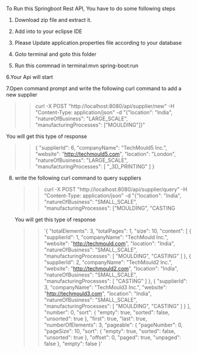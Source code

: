 To Run this Springboot Rest API, You have to do some following steps

1. Download zip file and extract it.

2. Add into to your eclipse IDE

3. Please Update application.properties file according to your database

4. Goto terminal and goto this folder

5. Run this commnad in terminal:mvn spring-boot:run

6.Your Api will start

7.Open  command prompt and write the following curl command to add a new supplier
   >>curl -X POST "http://localhost:8080/api/supplier/new" -H "Content-Type: application/json" -d "{\"location\": \"India\", \"natureOfBusiness\": \"LARGE_SCALE\", \"manufacturingProcesses\": [\"MOULDING\"]}"
   
   You will get this type of response
   >>{
    "supplierId": 6,
    "companyName": "TechMould5 Inc.",
    "website": "http://techmould5.com",
    "location": "London",
    "natureOfBusiness": "LARGE_SCALE",
    "manufacturingProcesses": [
        "_3D_PRINTING"
    ]
}

8. write the following curl command to query suppliers
   >>curl -X POST "http://localhost:8080/api/supplier/query" -H "Content-Type: application/json" -d "{\"location\": \"India\", \"natureOfBusiness\": \"SMALL_SCALE\", \"manufacturingProcesses\": [\"MOULDING\", \"CASTING

   You will get this type of response
   >>'{
    "totalElements": 3,
    "totalPages": 1,
    "size": 10,
    "content": [
        {
            "supplierId": 1,
            "companyName": "TechMould Inc.",
            "website": "http://techmould.com",
            "location": "India",
            "natureOfBusiness": "SMALL_SCALE",
            "manufacturingProcesses": [
                "MOULDING",
                "CASTING"
            ]
        },
        {
            "supplierId": 2,
            "companyName": "TechMould2 Inc.",
            "website": "http://techmould2.com",
            "location": "India",
            "natureOfBusiness": "SMALL_SCALE",
            "manufacturingProcesses": [
                "CASTING"
            ]
        },
        {
            "supplierId": 3,
            "companyName": "TechMould3 Inc.",
            "website": "http://techmould3.com",
            "location": "India",
            "natureOfBusiness": "SMALL_SCALE",
            "manufacturingProcesses": [
                "MOULDING",
                "CASTING"
            ]
        }
    ],
    "number": 0,
    "sort": {
        "empty": true,
        "sorted": false,
        "unsorted": true
    },
    "first": true,
    "last": true,
    "numberOfElements": 3,
    "pageable": {
        "pageNumber": 0,
        "pageSize": 10,
        "sort": {
            "empty": true,
            "sorted": false,
            "unsorted": true
        },
        "offset": 0,
        "paged": true,
        "unpaged": false
    },
    "empty": false
}'
